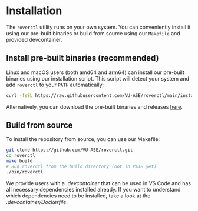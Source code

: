 # Installation

The `roverctl` utility runs on your own system. You can conveniently install it using our pre-built binaries or build from source using our `Makefile` and provided devcontainer.

## Install pre-built binaries (recommended)

Linux and macOS users (both amd64 and arm64) can install our pre-built binaries using our installation script. This script will detect your system and add `roverctl` to your `PATH` automatically:

```bash
curl -fsSL https://raw.githubusercontent.com/VU-ASE/roverctl/main/install.sh | bash
```

Alternatively, you can download the pre-built binaries and releases [here](https://github.com/VU-ASE/roverctl/releases/latest).

## Build from source

To install the repository from source, you can use our Makefile:
```bash
git clone https://github.com/VU-ASE/roverctl.git
cd roverctl
make build
# Run roverctl from the build directory (not in PATH yet)
./bin/roverctl
```

We provide users with a *.devcontainer* that can be used in VS Code and has all necessary dependencies installed already. If you want to understand which dependencies need to be installed, take a look at the *.devcontainer/Dockerfile*.